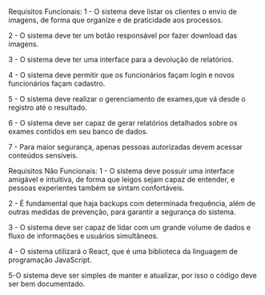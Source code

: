 

Requisitos Funcionais:
1 - O sistema deve listar os clientes o envio de imagens, de forma que organize e de praticidade aos processos.

2 - O sistema deve ter um botão responsável por fazer download das imagens.

3 - O sistema deve ter uma interface para a devolução de relatórios.

4 - O sistema deve permitir que os funcionários façam login e novos funcionários façam cadastro.

5 - O sistema deve realizar o gerenciamento de exames,que vá desde o registro até o resultado.

6 - O sistema deve ser capaz de gerar relatórios detalhados sobre os exames contidos em seu banco de dados.

7 - Para maior segurança, apenas pessoas autorizadas devem acessar conteúdos sensíveis.

Requisitos Não Funcionais:
1 - O sistema deve possuir uma interface amigável e intuitiva, de forma que leigos sejam capaz de entender, e pessoas experientes também se sintam confortáveis.

2 - É fundamental que haja backups com determinada frequência, além de outras medidas de prevenção, para garantir a segurança do sistema.

3 - O sistema deve ser capaz de lidar com um grande volume de dados e fluxo de informações e usuários simultâneos.

4 - O sistema utilizará o React, que é uma biblioteca da linguagem de programação JavaScript.

5-O sistema deve ser simples de manter e atualizar, por isso o código deve ser bem documentado.
